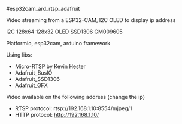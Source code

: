 #esp32cam_ard_rtsp_adafruit

Video streaming from a ESP32-CAM, I2C OLED to display ip address

I2C 128x64 128x32 OLED SSD1306 GM009605

Platformio, esp32cam, arduino framework

Using libs:
- Micro-RTSP by Kevin Hester 
- Adafruit_BusIO 
- Adafruit_SSD1306 
- Adafruit_GFX 

Video available on the following address (change the ip)
- RTSP protocol: rtsp://192.168.1.10:8554/mjpeg/1
- HTTP protocol: http://192.168.1.10/
